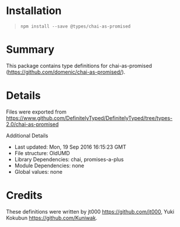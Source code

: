 # Installation
> `npm install --save @types/chai-as-promised`

# Summary
This package contains type definitions for chai-as-promised (https://github.com/domenic/chai-as-promised/).

# Details
Files were exported from https://www.github.com/DefinitelyTyped/DefinitelyTyped/tree/types-2.0/chai-as-promised

Additional Details
 * Last updated: Mon, 19 Sep 2016 16:15:23 GMT
 * File structure: OldUMD
 * Library Dependencies: chai, promises-a-plus
 * Module Dependencies: none
 * Global values: none

# Credits
These definitions were written by jt000 <https://github.com/jt000>, Yuki Kokubun <https://github.com/Kuniwak>.
